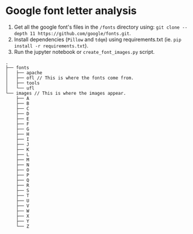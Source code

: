 # Google font letter analysis

1. Get all the google font's files in the `/fonts` directory using: `git clone --depth 11 https://github.com/google/fonts.git`.
2. Install dependencies (`Pillow` and `tdqm`) using requirements.txt (ie. `pip install -r requirements.txt`).
3. Run the jupyter notebook or `create_font_images.py` script.

```
.
├── fonts
│   ├── apache
│   ├── ofl // This is where the fonts come from.
│   ├── tools
│   └── ufl
└── images // This is where the images appear.
    ├── A
    ├── B
    ├── C
    ├── D
    ├── E
    ├── F
    ├── G
    ├── H
    ├── I
    ├── J
    ├── K
    ├── L
    ├── M
    ├── N
    ├── O
    ├── P
    ├── Q
    ├── R
    ├── S
    ├── T
    ├── U
    ├── V
    ├── W
    ├── X
    ├── Y
    └── Z
```
